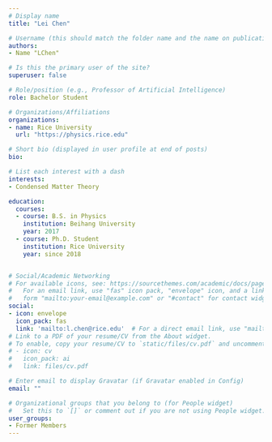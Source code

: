 ```yaml
---
# Display name
title: "Lei Chen"

# Username (this should match the folder name and the name on publications)
authors:
- Name "LChen"

# Is this the primary user of the site?
superuser: false

# Role/position (e.g., Professor of Artificial Intelligence)
role: Bachelor Student

# Organizations/Affiliations
organizations:
- name: Rice University 
  url: "https://physics.rice.edu"

# Short bio (displayed in user profile at end of posts)
bio: 

# List each interest with a dash
interests:
- Condensed Matter Theory

education:
  courses:
  - course: B.S. in Physics 
    institution: Beihang University
    year: 2017
  - course: Ph.D. Student
    institution: Rice University
    year: since 2018


# Social/Academic Networking
# For available icons, see: https://sourcethemes.com/academic/docs/page-builder/#icons
#   For an email link, use "fas" icon pack, "envelope" icon, and a link in the
#   form "mailto:your-email@example.com" or "#contact" for contact widget.
social:
- icon: envelope
  icon_pack: fas
  link: 'mailto:l.chen@rice.edu'  # For a direct email link, use "mailto:test@example.org".
# Link to a PDF of your resume/CV from the About widget.
# To enable, copy your resume/CV to `static/files/cv.pdf` and uncomment the lines below.
# - icon: cv
#   icon_pack: ai
#   link: files/cv.pdf

# Enter email to display Gravatar (if Gravatar enabled in Config)
email: ""

# Organizational groups that you belong to (for People widget)
#   Set this to `[]` or comment out if you are not using People widget.
user_groups:
- Former Members 
---
```

